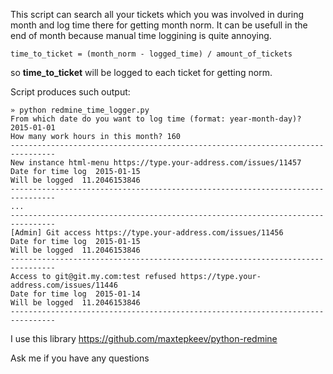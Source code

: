 This script can search all your tickets which you was involved in during month and log time there for getting month norm.
It can be usefull in the end of month because manual time loggining is quite annoying. 

```
time_to_ticket = (month_norm - logged_time) / amount_of_tickets
```

so **time_to_ticket** will be logged to each ticket for getting norm.

Script produces such output:

```
» python redmine_time_logger.py
From which date do you want to log time (format: year-month-day)? 2015-01-01
How many work hours in this month? 160
--------------------------------------------------------------------------------
New instance html-menu https://type.your-address.com/issues/11457
Date for time log  2015-01-15
Will be logged  11.2046153846
--------------------------------------------------------------------------------
...
--------------------------------------------------------------------------------
[Admin] Git access https://type.your-address.com/issues/11456
Date for time log  2015-01-15
Will be logged  11.2046153846
--------------------------------------------------------------------------------
Access to git@git.my.com:test refused https://type.your-address.com/issues/11446
Date for time log  2015-01-14
Will be logged  11.2046153846
--------------------------------------------------------------------------------
```

I use this library https://github.com/maxtepkeev/python-redmine

Ask me if you have any questions

